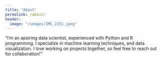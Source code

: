 ```yaml
---
title: "About"
permalink: /about/
header:
  image: "/images/IMG_2351.jpeg"
---
```


“I’m an apsiring data scientist, experienced with Python and R programming. I specialize in machine learning techniques, and data visualization. I love working on projects together, so feel free to reach out for collaboration!”
